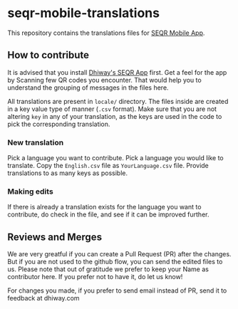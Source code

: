 # seqr-mobile-translations

This repository contains the translations files for [SEQR Mobile App](https://dhiway.com/seqr).


## How to contribute

It is advised that you install [Dhiway's SEQR App](https://dhiway.com/seqr) first. Get a feel for the app by Scanning few QR codes you encounter. That would help you to understand the grouping of messages in the files here.

All translations are present in `locale/` directory. The files inside are created in a key value type of manner (`.csv` format). Make sure that you are not altering `key` in any of your translation, as the keys are used in the code to pick the corresponding translation.


### New translation

Pick a language you want to contribute. Pick a language you would like to translate. Copy the `English.csv` file as `YourLanguage.csv` file. Provide translations to as many keys as possible.


### Making edits

If there is already a translation exists for the language you want to contribute, do check in the file, and see if it can be improved further.


## Reviews and Merges

We are very greatful if you can create a Pull Request (PR) after the changes. But if you are not used to the github flow, you can send the edited files to us. Please note that out of gratitude we prefer to keep your Name as contributor here. If you prefer not to have it, do let us know!

For changes you made, if you prefer to send email instead of PR, send it to feedback at dhiway.com

